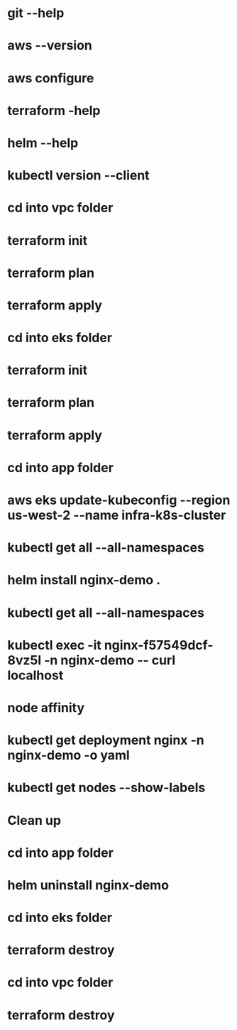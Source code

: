# git --help
# aws --version
# aws configure
# terraform -help
# helm --help
# kubectl version --client

# cd into vpc folder
# terraform init
# terraform plan
# terraform apply

# cd into eks folder
# terraform init
# terraform plan
# terraform apply

# cd into app folder
# aws eks update-kubeconfig --region us-west-2 --name infra-k8s-cluster
# kubectl get all --all-namespaces

# helm install nginx-demo .
# kubectl get all --all-namespaces

# kubectl exec -it nginx-f57549dcf-8vz5l -n nginx-demo -- curl localhost

# node affinity
#  kubectl get deployment nginx -n nginx-demo -o yaml
#  kubectl get nodes --show-labels

# Clean up
# cd into app folder
# helm uninstall nginx-demo

# cd into eks folder
# terraform destroy

# cd into vpc folder
# terraform destroy


